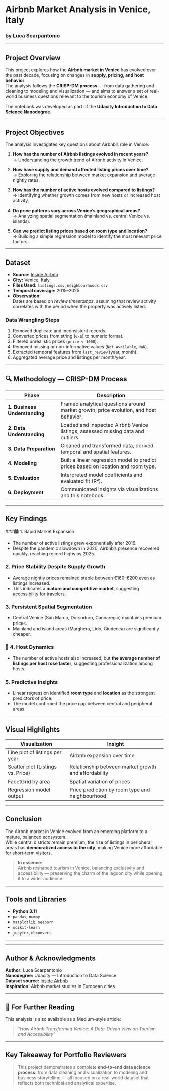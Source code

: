 #  Airbnb Market Analysis in Venice, Italy
### by Luca Scarpantonio

---

##  Project Overview

This project explores how the **Airbnb market in Venice** has evolved over the past decade, focusing on changes in **supply, pricing, and host behavior**.  
The analysis follows the **CRISP-DM process** — from data gathering and cleaning to modeling and visualization — and aims to answer a set of real-world business questions relevant to the tourism economy of Venice.

The notebook was developed as part of the **Udacity Introduction to Data Science Nanodegree**.

---

## Project Objectives

The analysis investigates key questions about Airbnb’s role in Venice:

1. **How has the number of Airbnb listings evolved in recent years?**  
   → Understanding the growth trend of Airbnb activity in Venice.

2. **How have supply and demand affected listing prices over time?**  
   → Exploring the relationship between market expansion and average nightly rates.

3. **How has the number of active hosts evolved compared to listings?**  
   → Identifying whether growth comes from new hosts or increased host activity.

4. **Do price patterns vary across Venice’s geographical areas?**  
   → Analyzing spatial segmentation (mainland vs. central Venice vs. islands).

5. **Can we predict listing prices based on room type and location?**  
   → Building a simple regression model to identify the most relevant price factors.

---

## Dataset

- **Source:** [Inside Airbnb](http://insideairbnb.com/get-the-data.html)  
- **City:** Venice, Italy  
- **Files Used:** `listings.csv`, `neighbourhoods.csv`  
- **Temporal coverage:** 2015–2025  
- **Observation:**  
  Dates are based on *review timestamps*, assuming that review activity correlates with the period when the property was actively listed.

### Data Wrangling Steps
1. Removed duplicate and inconsistent records.  
2. Converted prices from string (`€/$`) to numeric format.  
3. Filtered unrealistic prices (`price < 1000`).  
4. Removed missing or non-informative values (`Not Available`, `NaN`).  
5. Extracted temporal features from `last_review` (year, month).  
6. Aggregated average price and listings per month/year.

---

## 🔍 Methodology — CRISP-DM Process

| Phase | Description |
|-------|--------------|
| **1. Business Understanding** | Framed analytical questions around market growth, price evolution, and host behavior. |
| **2. Data Understanding** | Loaded and inspected Airbnb Venice listings; assessed missing data and outliers. |
| **3. Data Preparation** | Cleaned and transformed data, derived temporal and spatial features. |
| **4. Modeling** | Built a linear regression model to predict prices based on location and room type. |
| **5. Evaluation** | Interpreted model coefficients and evaluated fit (R²). |
| **6. Deployment** | Communicated insights via visualizations and this notebook. |

---

##  Key Findings

###🏙️ 1. Rapid Market Expansion
- The number of active listings grew exponentially after 2016.  
- Despite the pandemic slowdown in 2020, Airbnb’s presence recovered quickly, reaching record highs by 2025.

### 2. Price Stability Despite Supply Growth
- Average nightly prices remained stable between €160–€200 even as listings increased.  
- This indicates a **mature and competitive market**, suggesting accessibility for travelers.

### 3. Persistent Spatial Segmentation
- Central Venice (San Marco, Dorsoduro, Cannaregio) maintains premium prices.  
- Mainland and island areas (Marghera, Lido, Giudecca) are significantly cheaper.

### 👥 4. Host Dynamics
- The number of active hosts also increased, but **the average number of listings per host rose faster**, suggesting professionalization among hosts.

###  5. Predictive Insights
- Linear regression identified **room type** and **location** as the strongest predictors of price.  
- The model confirmed the price gap between central and peripheral areas.

---

##  Visual Highlights

| Visualization | Insight |
|----------------|----------|
| Line plot of listings per year | Airbnb expansion over time |
| Scatter plot (Listings vs. Price) | Relationship between market growth and affordability |
| FacetGrid by area | Spatial variation of prices |
| Regression model output | Price prediction by room type and neighbourhood |

---

##  Conclusion

The Airbnb market in Venice evolved from an emerging platform to a mature, balanced ecosystem.  
While central districts remain premium, the rise of listings in peripheral areas has **democratized access to the city**, making Venice more affordable for short-term visitors.

> **In essence:**  
> Airbnb reshaped tourism in Venice, balancing exclusivity and accessibility — preserving the charm of the lagoon city while opening it to a wider audience.

---

##  Tools and Libraries

- **Python 3.11**
- `pandas`, `numpy`
- `matplotlib`, `seaborn`
- `scikit-learn`
- `jupyter`, `nbconvert`

---

---

##  Author & Acknowledgments

**Author:** Luca Scarpantonio  
**Nanodegree:** Udacity — Introduction to Data Science  
**Dataset source:** [Inside Airbnb](http://insideairbnb.com)  
**Inspiration:** Airbnb market studies in European cities

---

## 📰 For Further Reading

This analysis is also available as a Medium-style article:  
> *“How Airbnb Transformed Venice: A Data-Driven View on Tourism and Accessibility”*

---

##  Key Takeaway for Portfolio Reviewers

> This project demonstrates a complete **end-to-end data science process**: from data cleaning and visualization to modeling and business storytelling — all focused on a real-world dataset that reflects both technical and analytical expertise.